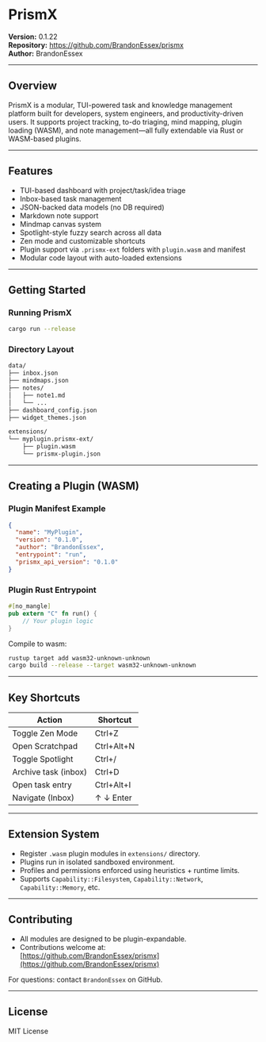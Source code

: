 # PrismX

**Version:** 0.1.22  
**Repository:** https://github.com/BrandonEssex/prismx  
**Author:** BrandonEssex

---

## Overview

PrismX is a modular, TUI-powered task and knowledge management platform built for developers, system engineers, and productivity-driven users. It supports project tracking, to-do triaging, mind mapping, plugin loading (WASM), and note management—all fully extendable via Rust or WASM-based plugins.

---

## Features

- TUI-based dashboard with project/task/idea triage
- Inbox-based task management
- JSON-backed data models (no DB required)
- Markdown note support
- Mindmap canvas system
- Spotlight-style fuzzy search across all data
- Zen mode and customizable shortcuts
- Plugin support via `.prismx-ext` folders with `plugin.wasm` and manifest
- Modular code layout with auto-loaded extensions

---

## Getting Started

### Running PrismX
```bash
cargo run --release
```

### Directory Layout
```bash
data/
├── inbox.json
├── mindmaps.json
├── notes/
│   ├── note1.md
│   └── ...
├── dashboard_config.json
├── widget_themes.json

extensions/
└── myplugin.prismx-ext/
    ├── plugin.wasm
    └── prismx-plugin.json
```

---

## Creating a Plugin (WASM)

### Plugin Manifest Example
```json
{
  "name": "MyPlugin",
  "version": "0.1.0",
  "author": "BrandonEssex",
  "entrypoint": "run",
  "prismx_api_version": "0.1.0"
}
```

### Plugin Rust Entrypoint
```rust
#[no_mangle]
pub extern "C" fn run() {
    // Your plugin logic
}
```

Compile to wasm:
```bash
rustup target add wasm32-unknown-unknown
cargo build --release --target wasm32-unknown-unknown
```

---

## Key Shortcuts

| Action                 | Shortcut            |
|------------------------|---------------------|
| Toggle Zen Mode        | Ctrl+Z              |
| Open Scratchpad        | Ctrl+Alt+N          |
| Toggle Spotlight       | Ctrl+/              |
| Archive task (inbox)   | Ctrl+D              |
| Open task entry        | Ctrl+Alt+I          |
| Navigate (Inbox)       | ↑ ↓ Enter           |

---

## Extension System

- Register `.wasm` plugin modules in `extensions/` directory.
- Plugins run in isolated sandboxed environment.
- Profiles and permissions enforced using heuristics + runtime limits.
- Supports `Capability::Filesystem`, `Capability::Network`, `Capability::Memory`, etc.

---

## Contributing

- All modules are designed to be plugin-expandable.
- Contributions welcome at:  
  [https://github.com/BrandonEssex/prismx](https://github.com/BrandonEssex/prismx)

For questions: contact `BrandonEssex` on GitHub.

---

## License

MIT License